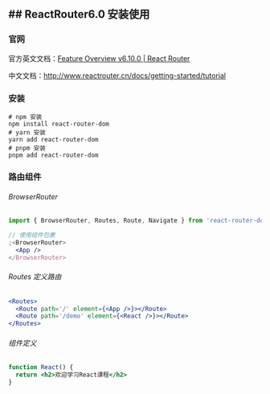 ## ## ReactRouter6.0 安装使用

### 官网

官方英文文档：[Feature Overview v6.10.0 | React Router](https://reactrouter.com/en/main/start/overview)

中文文档：http://www.reactrouter.cn/docs/getting-started/tutorial

### 安装

```shell
# npm 安装
npm install react-router-dom
# yarn 安装
yarn add react-router-dom
# pnpm 安装
pnpm add react-router-dom
```

### 路由组件

###### BrowserRouter

```jsx
import { BrowserRouter, Routes, Route, Navigate } from 'react-router-dom'

// 使用组件包裹
;<BrowserRouter>
  <App />
</BrowserRouter>
```

###### Routes 定义路由

```jsx
<Routes>
  <Route path='/' element={<App />}></Route>
  <Route path='/demo' element={<React />}></Route>
</Routes>
```

###### 组件定义

```jsx
function React() {
  return <h2>欢迎学习React课程</h2>
}
```
